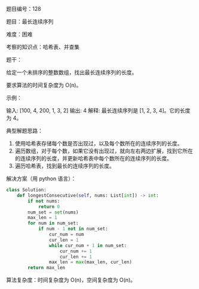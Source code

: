 题目编号：128

题目：最长连续序列

难度：困难

考察的知识点：哈希表、并查集

题干：

给定一个未排序的整数数组，找出最长连续序列的长度。

要求算法的时间复杂度为 O(n)。

示例：

输入: [100, 4, 200, 1, 3, 2]
输出: 4
解释: 最长连续序列是 [1, 2, 3, 4]。它的长度为 4。

典型解题思路：

1. 使用哈希表存储每个数是否出现过，以及每个数所在的连续序列的长度。
2. 遍历数组，对于每个数，如果它没有出现过，就向左右两边扩展，找到它所在的连续序列的长度，并更新哈希表中每个数所在的连续序列的长度。
3. 遍历哈希表，找到最长的连续序列的长度。

解决方案（用 python 语言）：

```python
class Solution:
    def longestConsecutive(self, nums: List[int]) -> int:
        if not nums:
            return 0
        num_set = set(nums)
        max_len = 1
        for num in num_set:
            if num - 1 not in num_set:
                cur_num = num
                cur_len = 1
                while cur_num + 1 in num_set:
                    cur_num += 1
                    cur_len += 1
                max_len = max(max_len, cur_len)
        return max_len
```

算法复杂度：时间复杂度为 O(n)，空间复杂度为 O(n)。